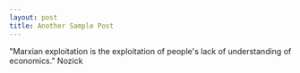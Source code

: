 ```yaml
---
layout: post
title: Another Sample Post
---
```


"Marxian exploitation is the exploitation of people's lack of understanding of economics." Nozick
